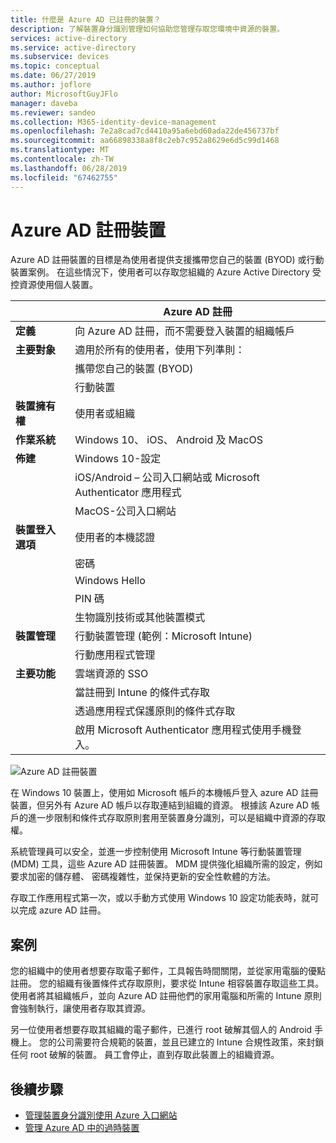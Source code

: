 ```yaml
---
title: 什麼是 Azure AD 已註冊的裝置？
description: 了解裝置身分識別管理如何協助您管理存取您環境中資源的裝置。
services: active-directory
ms.service: active-directory
ms.subservice: devices
ms.topic: conceptual
ms.date: 06/27/2019
ms.author: joflore
author: MicrosoftGuyJFlo
manager: daveba
ms.reviewer: sandeo
ms.collection: M365-identity-device-management
ms.openlocfilehash: 7e2a8cad7cd4410a95a6ebd60ada22de456737bf
ms.sourcegitcommit: aa66898338a8f8c2eb7c952a8629e6d5c99d1468
ms.translationtype: MT
ms.contentlocale: zh-TW
ms.lasthandoff: 06/28/2019
ms.locfileid: "67462755"
---
```

# <a name="azure-ad-registered-devices"></a>Azure AD 註冊裝置

Azure AD 註冊裝置的目標是為使用者提供支援攜帶您自己的裝置 (BYOD) 或行動裝置案例。 在這些情況下，使用者可以存取您組織的 Azure Active Directory 受控資源使用個人裝置。

|   | Azure AD 註冊 |
| --- | --- |
| **定義** | 向 Azure AD 註冊，而不需要登入裝置的組織帳戶 |
| **主要對象** | 適用於所有的使用者，使用下列準則： |
|   | 攜帶您自己的裝置 (BYOD) |
|   | 行動裝置 |
| **裝置擁有權** | 使用者或組織 |
| **作業系統** | Windows 10、 iOS、 Android 及 MacOS |
| **佈建** | Windows 10-設定 |
|   | iOS/Android – 公司入口網站或 Microsoft Authenticator 應用程式 |
|   | MacOS-公司入口網站 |
| **裝置登入選項** | 使用者的本機認證 |
|   | 密碼 |
|   | Windows Hello |
|   | PIN 碼 |
|   | 生物識別技術或其他裝置模式 |
| **裝置管理** | 行動裝置管理 (範例：Microsoft Intune) |
|   | 行動應用程式管理 |
| **主要功能** | 雲端資源的 SSO |
|   | 當註冊到 Intune 的條件式存取 |
|   | 透過應用程式保護原則的條件式存取 |
|   | 啟用 Microsoft Authenticator 應用程式使用手機登入。 |

![Azure AD 註冊裝置](./media/concept-azure-ad-register/azure-ad-registered-device.png)

在 Windows 10 裝置上，使用如 Microsoft 帳戶的本機帳戶登入 azure AD 註冊裝置，但另外有 Azure AD 帳戶以存取連結到組織的資源。 根據該 Azure AD 帳戶的進一步限制和條件式存取原則套用至裝置身分識別，可以是組織中資源的存取權。

系統管理員可以安全，並進一步控制使用 Microsoft Intune 等行動裝置管理 (MDM) 工具，這些 Azure AD 註冊裝置。 MDM 提供強化組織所需的設定，例如要求加密的儲存體、 密碼複雜性，並保持更新的安全性軟體的方法。 

存取工作應用程式第一次，或以手動方式使用 Windows 10 設定功能表時，就可以完成 azure AD 註冊。 

## <a name="scenarios"></a>案例

您的組織中的使用者想要存取電子郵件，工具報告時間關閉，並從家用電腦的優點註冊。 您的組織有後置條件式存取原則，要求從 Intune 相容裝置存取這些工具。 使用者將其組織帳戶，並向 Azure AD 註冊他們的家用電腦和所需的 Intune 原則會強制執行，讓使用者存取其資源。

另一位使用者想要存取其組織的電子郵件，已進行 root 破解其個人的 Android 手機上。 您的公司需要符合規範的裝置，並且已建立的 Intune 合規性政策，來封鎖任何 root 破解的裝置。 員工會停止，直到存取此裝置上的組織資源。

## <a name="next-steps"></a>後續步驟

- [管理裝置身分識別使用 Azure 入口網站](device-management-azure-portal.md)
- [管理 Azure AD 中的過時裝置](manage-stale-devices.md)
